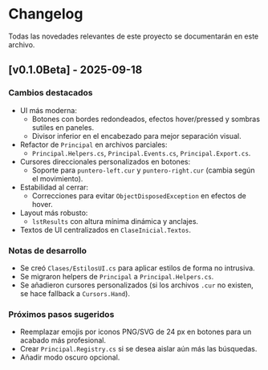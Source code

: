 # Changelog

Todas las novedades relevantes de este proyecto se documentarán en este archivo.

## [v0.1.0Beta] - 2025-09-18

### Cambios destacados

- UI más moderna:
  - Botones con bordes redondeados, efectos hover/pressed y sombras sutiles en paneles.
  - Divisor inferior en el encabezado para mejor separación visual.
- Refactor de `Principal` en archivos parciales:
  - `Principal.Helpers.cs`, `Principal.Events.cs`, `Principal.Export.cs`.
- Cursores direccionales personalizados en botones:
  - Soporte para `puntero-left.cur` y `puntero-right.cur` (cambia según el movimiento).
- Estabilidad al cerrar:
  - Correcciones para evitar `ObjectDisposedException` en efectos de hover.
- Layout más robusto:
  - `lstResults` con altura mínima dinámica y anclajes.
- Textos de UI centralizados en `ClaseInicial.Textos`.

### Notas de desarrollo

- Se creó `Clases/EstilosUI.cs` para aplicar estilos de forma no intrusiva.
- Se migraron helpers de `Principal` a `Principal.Helpers.cs`.
- Se añadieron cursores personalizados (si los archivos `.cur` no existen, se hace fallback a `Cursors.Hand`).

### Próximos pasos sugeridos

- Reemplazar emojis por iconos PNG/SVG de 24 px en botones para un acabado más profesional.
- Crear `Principal.Registry.cs` si se desea aislar aún más las búsquedas.
- Añadir modo oscuro opcional.
